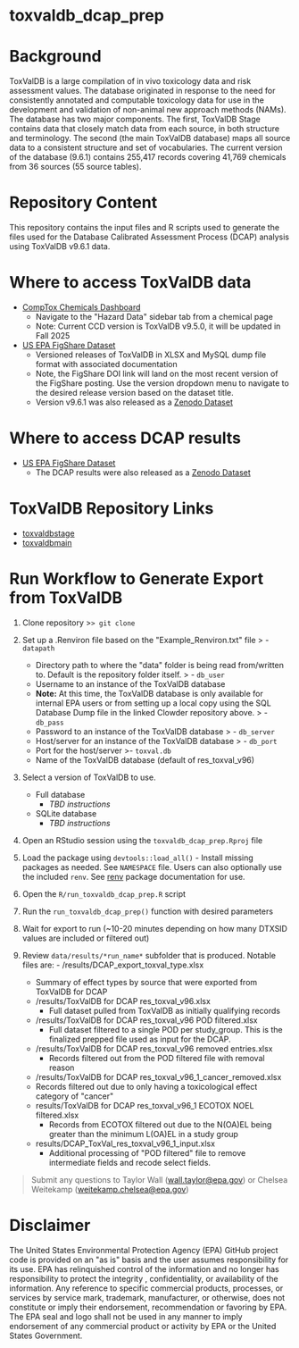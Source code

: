 # toxvaldb_dcap_prep

# Background
ToxValDB is a large compilation of in vivo toxicology data and risk assessment values. The database originated in response to the need for consistently annotated and computable toxicology data for use in the development and validation of non-animal new approach methods (NAMs). The database has two major components. The first, ToxValDB Stage contains data that closely match data from each source, in both structure and terminology. The second (the main ToxValDB database) maps all source data to a consistent structure and set of vocabularies. The current version of the database (9.6.1) contains 255,417 records covering 41,769 chemicals from 36 sources (55 source tables).

# Repository Content
This repository contains the input files and R scripts used to generate the files used for the Database Calibrated Assessment Process (DCAP) analysis using ToxValDB v9.6.1 data.

# Where to access ToxValDB data
- [CompTox Chemicals Dashboard](https://comptox.epa.gov/dashboard/)
	 - Navigate to the "Hazard Data" sidebar tab from a chemical page
	 - Note: Current CCD version is ToxValDB v9.5.0, it will be updated in Fall 2025
- [US EPA FigShare Dataset](https://doi.org/10.23645/epacomptox.20394501)
	- Versioned releases of ToxValDB in XLSX and MySQL dump file format with associated documentation
	- Note, the FigShare DOI link will land on the most recent version of the FigShare posting. Use the version dropdown menu to navigate to the desired release version based on the dataset title.
	- Version v9.6.1 was also released as a [Zenodo Dataset](https://zenodo.org/records/15231010)
	
# Where to access DCAP results
- [US EPA FigShare Dataset](https://doi.org/10.23645/epacomptox.28780757)
  - The DCAP results were also released as a [Zenodo Dataset](https://zenodo.org/uploads/15357834)

# ToxValDB Repository Links
- [toxvaldbstage](https://github.com/usepa/toxvaldbstage)
- [toxvaldbmain](https://github.com/usepa/toxvaldbmain/)

# Run Workflow to Generate Export from ToxValDB
  1. Clone repository
    >`> git clone`
  2. Set up a .Renviron file based on the "Example_Renviron.txt" file
    > - `datapath`
      - Directory path to where the "data" folder is being read from/written to. Default is the repository folder itself.
    > - `db_user`
      - Username to an instance of the ToxValDB database
      - **Note:** At this time, the ToxValDB database is only available for internal EPA users or from setting up a local copy using the SQL Database Dump file in the linked Clowder repository above.
    > - `db_pass`
      - Password to an instance of the ToxValDB database
    > - `db_server`
      - Host/server for an instance of the ToxValDB database
    > - `db_port`
      - Port for the host/server
    >- `toxval.db`
      - Name of the ToxValDB database (default of res_toxval_v96)

  3. Select a version of ToxValDB to use.
      - Full database
        - *TBD instructions*
      - SQLite database
        - *TBD instructions*
  4. Open an RStudio session using the `toxvaldb_dcap_prep.Rproj` file
  5. Load the package using `devtools::load_all()`
    - Install missing packages as needed. See `NAMESPACE` file. Users can also optionally use the included `renv`. See [renv](https://rstudio.github.io/renv/) package documentation for use.
  6. Open the `R/run_toxvaldb_dcap_prep.R` script
  7. Run the `run_toxvaldb_dcap_prep()` function with desired parameters
  8. Wait for export to run (~10-20 minutes depending on how many DTXSID values are included or filtered out)
  9. Review `data/results/*run_name*` subfolder that is produced. Notable files are:
    - /results/DCAP_export_toxval_type.xlsx
      - Summary of effect types by source that were exported from ToxValDB for DCAP
	  - /results/ToxValDB for DCAP res_toxval_v96.xlsx
		  - Full dataset pulled from ToxValDB as initially qualifying records
	  - /results/ToxValDB for DCAP res_toxval_v96 POD filtered.xlsx
		  - Full dataset filtered to a single POD per study_group. This is the finalized prepped file used as input for the DCAP.
	  - /results/ToxValDB for DCAP res_toxval_v96 removed entries.xlsx
		  - Records filtered out from the POD filtered file with removal reason
	  - /results/ToxValDB for DCAP res_toxval_v96_1_cancer_removed.xlsx
  	  - Records filtered out due to only having a toxicological effect category of "cancer"
	  - results/ToxValDB for DCAP res_toxval_v96_1 ECOTOX NOEL filtered.xlsx
	    - Records from ECOTOX filtered out due to the N(OA)EL being greater than the minimum L(OA)EL in a study group
	  - results/DCAP_ToxVal_res_toxval_v96_1_input.xlsx
	    - Additional processing of "POD filtered" file to remove intermediate fields and recode select fields.

> Submit any questions to Taylor Wall (wall.taylor@epa.gov) or Chelsea Weitekamp (weitekamp.chelsea@epa.gov)

# Disclaimer
The United States Environmental Protection Agency (EPA) GitHub project code is provided on an "as is" basis and the user assumes responsibility for its use.  EPA has relinquished control of the information and no longer has responsibility to protect the integrity , confidentiality, or availability of the information.  Any reference to specific commercial products, processes, or services by service mark, trademark, manufacturer, or otherwise, does not constitute or imply their endorsement, recommendation or favoring by EPA.  The EPA seal and logo shall not be used in any manner to imply endorsement of any commercial product or activity by EPA or the United States Government.
